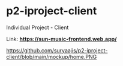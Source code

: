 # p2-iproject-client
Individual Project - Client

Link: **https://sun-music-frontend.web.app/**

https://github.com/suryaajis/p2-iproject-client/blob/main/mockup/home.PNG
